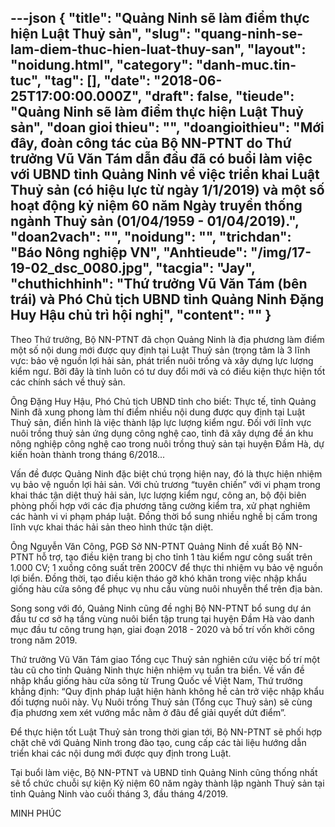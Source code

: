 ---json
{
    "title": "Quảng Ninh sẽ làm điểm thực hiện Luật Thuỷ sản",
    "slug": "quang-ninh-se-lam-diem-thuc-hien-luat-thuy-san",
    "layout": "noidung.html",
    "category": "danh-muc.tin-tuc",
    "tag": [],
    "date": "2018-06-25T17:00:00.000Z",
    "draft": false,
    "tieude": "Quảng Ninh sẽ làm điểm thực hiện Luật Thuỷ sản",
    "doan gioi thieu": "",
    "doangioithieu": "Mới đây, đoàn công tác của Bộ NN-PTNT do Thứ trưởng Vũ Văn Tám dẫn đầu đã có buổi làm việc với UBND tỉnh Quảng Ninh về việc triển khai Luật Thuỷ sản (có hiệu lực từ ngày 1/1/2019) và một số hoạt động kỷ niệm 60 năm Ngày truyền thống ngành Thuỷ sản (01/04/1959 - 01/04/2019).",
    "doan2vach": "",
    "noidung": "",
    "trichdan": "Báo Nông nghiệp VN",
    "Anhtieude": "/img/17-19-02_dsc_0080.jpg",
    "tacgia": "Jay",
    "chuthichhinh": "Thứ trưởng Vũ Văn Tám (bên trái) và Phó Chủ tịch UBND tỉnh Quảng Ninh Đặng Huy Hậu chủ trì hội nghị",
    "__content__": ""
}
---
<p><span style="font-size:14px">Theo Thứ trưởng, Bộ NN-PTNT đ&atilde; chọn Quảng Ninh l&agrave; địa phương l&agrave;m điểm một số nội dung mới được quy định tại Luật Thuỷ sản (trọng t&acirc;m l&agrave; 3 lĩnh vực: bảo vệ nguồn lợi hải sản, ph&aacute;t triển nu&ocirc;i trồng v&agrave; x&acirc;y dựng lực lượng kiểm ngư. Bởi đ&acirc;y l&agrave; tỉnh lu&ocirc;n c&oacute; tư duy đổi mới v&agrave; c&oacute; điều kiện thực hiện tốt c&aacute;c ch&iacute;nh s&aacute;ch về thuỷ sản.</span></p>

<p><span style="font-size:14px">&Ocirc;ng Đặng Huy Hậu, Ph&oacute; Chủ tịch UBND tỉnh cho biết: Thực tế, tỉnh Quảng Ninh đ&atilde; xung phong l&agrave;m th&iacute; điểm nhiều nội dung được quy định tại Luật Thuỷ sản, điển h&igrave;nh l&agrave; việc th&agrave;nh lập lực lượng kiểm ngư. Đối với lĩnh vực nu&ocirc;i trồng thuỷ sản ứng dụng c&ocirc;ng nghệ cao, tỉnh đ&atilde; x&acirc;y dựng đề &aacute;n khu n&ocirc;ng nghiệp c&ocirc;ng nghệ cao trong nu&ocirc;i trồng thuỷ sản tại huyện Đầm H&agrave;, dự kiến ho&agrave;n th&agrave;nh trong th&aacute;ng 6/2018...</span></p>

<p><span style="font-size:14px">Vấn đề được Quảng Ninh đặc biệt ch&uacute; trọng hiện nay, đ&oacute; l&agrave; thực hiện nhiệm vụ bảo vệ nguồn lợi hải sản. Với chủ trương &ldquo;tuy&ecirc;n chiến&rdquo; với vi phạm trong khai th&aacute;c tận diệt thuỷ hải sản, lực lượng kiểm ngư, c&ocirc;ng an, bộ đội bi&ecirc;n ph&ograve;ng phối hợp với c&aacute;c địa phương tăng cường kiểm tra, xử phạt nghi&ecirc;m c&aacute;c h&agrave;nh vi vi phạm ph&aacute;p luật. Đồng thời bổ sung nhiều nghề bị cấm trong lĩnh vực khai th&aacute;c hải sản theo h&igrave;nh thức tận diệt.</span></p>

<p><span style="font-size:14px">&Ocirc;ng Nguyễn Văn C&ocirc;ng, PGĐ Sở NN-PTNT Quảng Ninh đề xuất Bộ NN-PTNT hỗ trợ, tạo điều kiện trang bị cho tỉnh 1 t&agrave;u kiểm ngư c&ocirc;ng suất tr&ecirc;n 1.000 CV; 1 xuồng c&ocirc;ng suất tr&ecirc;n 200CV để thực thi nhiệm vụ bảo vệ nguồn lợi biển. Đồng thời, tạo điều kiện th&aacute;o gỡ kh&oacute; khăn trong việc nhập khẩu giống h&agrave;u cửa s&ocirc;ng để phục vụ nhu cầu v&ugrave;ng nu&ocirc;i nhuyễn thể tr&ecirc;n địa b&agrave;n.</span></p>

<p><span style="font-size:14px">Song song với đ&oacute;, Quảng Ninh cũng đề nghị Bộ NN-PTNT bổ sung dự &aacute;n đầu tư cơ sở hạ tầng v&ugrave;ng nu&ocirc;i biển tập trung tại huyện Đầm H&agrave; v&agrave;o danh mục đầu tư c&ocirc;ng trung hạn, giai đoạn 2018 - 2020 v&agrave; bố tr&iacute; vốn khởi c&ocirc;ng trong năm 2019.</span></p>

<p><span style="font-size:14px">Thứ trưởng Vũ Văn T&aacute;m giao Tổng cục Thuỷ sản nghi&ecirc;n cứu việc bố tr&iacute; một t&agrave;u cũ cho tỉnh Quảng Ninh thực hiện nhiệm vụ tuần tra biển. Về vấn đề nhập khẩu giống h&agrave;u cửa s&ocirc;ng từ Trung Quốc về Việt Nam, Thứ trưởng khẳng định: &ldquo;Quy định ph&aacute;p luật hiện h&agrave;nh kh&ocirc;ng hề cản trở việc nhập khẩu đối tượng nu&ocirc;i n&agrave;y. Vụ Nu&ocirc;i trồng Thuỷ sản (Tổng cục Thuỷ sản) sẽ c&ugrave;ng địa phương xem x&eacute;t vướng mắc nằm ở đ&acirc;u để giải quyết dứt điểm&rdquo;.</span></p>

<p><span style="font-size:14px">Để thực hiện tốt Luật Thuỷ sản trong thời gian tới, Bộ NN-PTNT sẽ phối hợp chặt chẽ với Quảng Ninh trong đ&agrave;o tạo, cung cấp c&aacute;c t&agrave;i liệu hướng dẫn triển khai c&aacute;c nội dung mới được quy định trong Luật.</span></p>

<p><span style="font-size:14px">Tại buổi l&agrave;m việc, Bộ NN-PTNT v&agrave; UBND tỉnh Quảng Ninh cũng thống nhất sẽ tổ chức chuỗi sự kiện Kỷ niệm 60 năm ng&agrave;y th&agrave;nh lập ng&agrave;nh Thuỷ sản tại tỉnh Quảng Ninh v&agrave;o cuối th&aacute;ng 3, đầu th&aacute;ng 4/2019.</span></p>

<p><span style="font-size:14px">MINH PH&Uacute;C</span></p>
